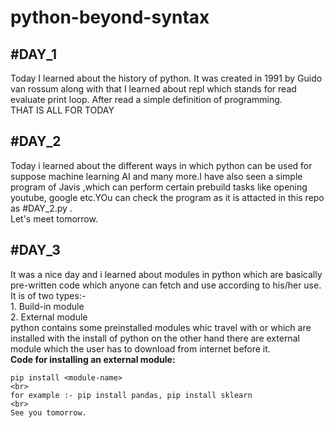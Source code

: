 ﻿#  python-beyond-syntax

##  #DAY_1 
Today I learned about the history of python. It was created in 1991 by Guido van rossum
along with that I learned about repl which stands for read evaluate print loop. 
After read a simple definition of programming.<br>
THAT IS ALL FOR TODAY <br>
##  #DAY_2 <br>
Today i learned about the different ways in which python can be used for suppose machine learning AI and 
many more.I have also seen a simple program of Javis ,which can perform certain prebuild tasks like
opening youtube, google etc.YOu can check the program as it is attacted in this repo as #DAY_2.py .<br>
Let's meet tomorrow. <br>
##  #DAY_3 <br>
It was a nice day and i learned about modules in python which are basically pre-written code which anyone 
can fetch and use according to his/her use. <br>It is of two types:-<br> 1. Build-in module <br>2. External module<br> python contains some preinstalled modules whic travel with or which are installed with the install of
python on the other hand there are external module which the user has to download from internet before it.
<br>
**Code for installing an external module:**  
```
pip install <module-name>
<br>
for example :- pip install pandas, pip install sklearn
<br>
See you tomorrow.
```



